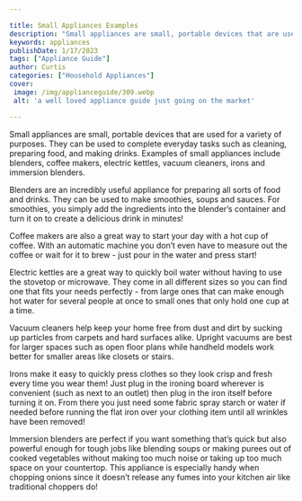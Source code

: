```yaml
---

title: Small Appliances Examples
description: "Small appliances are small, portable devices that are used for a variety of purposes. They can be used to complete everyday tasks ...lets find out"
keywords: appliances
publishDate: 1/17/2023
tags: ["Appliance Guide"]
author: Curtis
categories: ["Household Appliances"]
cover: 
 image: /img/applianceguide/309.webp
 alt: 'a well loved appliance guide just going on the market'

---
```


Small appliances are small, portable devices that are used for a variety of purposes. They can be used to complete everyday tasks such as cleaning, preparing food, and making drinks. Examples of small appliances include blenders, coffee makers, electric kettles, vacuum cleaners, irons and immersion blenders.

Blenders are an incredibly useful appliance for preparing all sorts of food and drinks. They can be used to make smoothies, soups and sauces. For smoothies, you simply add the ingredients into the blender’s container and turn it on to create a delicious drink in minutes!

Coffee makers are also a great way to start your day with a hot cup of coffee. With an automatic machine you don’t even have to measure out the coffee or wait for it to brew - just pour in the water and press start! 

Electric kettles are a great way to quickly boil water without having to use the stovetop or microwave. They come in all different sizes so you can find one that fits your needs perfectly - from large ones that can make enough hot water for several people at once to small ones that only hold one cup at a time. 

Vacuum cleaners help keep your home free from dust and dirt by sucking up particles from carpets and hard surfaces alike. Upright vacuums are best for larger spaces such as open floor plans while handheld models work better for smaller areas like closets or stairs. 

Irons make it easy to quickly press clothes so they look crisp and fresh every time you wear them! Just plug in the ironing board wherever is convenient (such as next to an outlet) then plug in the iron itself before turning it on. From there you just need some fabric spray starch or water if needed before running the flat iron over your clothing item until all wrinkles have been removed! 

Immersion blenders are perfect if you want something that’s quick but also powerful enough for tough jobs like blending soups or making purees out of cooked vegetables without making too much noise or taking up too much space on your countertop. This appliance is especially handy when chopping onions since it doesn’t release any fumes into your kitchen air like traditional choppers do!
